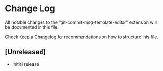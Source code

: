 # Change Log

All notable changes to the "git-commit-msg-template-editor" extension will be documented in this file.

Check [Keep a Changelog](http://keepachangelog.com/) for recommendations on how to structure this file.

## [Unreleased]

- Initial release